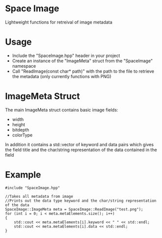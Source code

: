 # Space Image
Lightweight functions for retreival of image metadata

# Usage
- Include the "SpaceImage.hpp" header in your project 
- Create an instance of the "ImageMeta" struct from the "SpaceImage" namespace
- Call "ReadImage(const char* path)" with the path to the file to retrieve the metadata (only currently functions with PNG)

# ImageMeta Struct
The main ImageMeta struct contains basic image fields:
- width
- height
- bitdepth
- colorType

In addition it contains a std::vector of keyword and data pairs which gives the field title and the char/string representation of the data contained in the field

# Example
```
#include "SpaceImage.hpp"

//Takes all metadata from image
//Prints out the data type keyword and the char/string representation of the data
SpaceImage::ImageMeta meta = SpaceImage::ReadImage("test.png");
for (int i = 0; i < meta.metaElements.size(); i++)
{
    std::cout << meta.metaElements[i].keyword << " " << std::endl;
    std::cout << meta.metaElements[i].data << std::endl;
}
```
